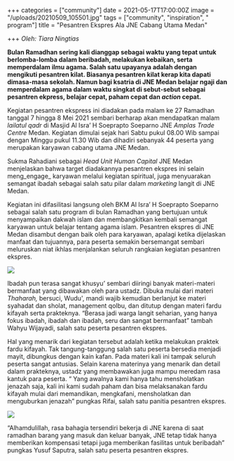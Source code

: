+++
categories = ["community"]
date = 2021-05-17T17:00:00Z
image = "/uploads/20210509_105501.jpg"
tags = ["community", "inspiration", " program"]
title = "Pesantren Ekspres Ala JNE Cabang Utama Medan"

+++
_Oleh: Tiara Ningtias_

**Bulan Ramadhan sering kali dianggap sebagai waktu yang tepat untuk berlomba-lomba dalam beribadah, melakukan kebaikan, serta memperdalam ilmu agama. Salah satu upayanya adalah dengan mengikuti pesantren kilat. Biasanya pesantren kilat kerap kita dapati dimasa-masa sekolah. Namun bagi ksatria di JNE Medan belajar ngaji dan memperdalam agama dalam waktu singkat di sebut-sebut sebagai pesantren ekpress, belajar cepat, paham cepat dan _action_ cepat.**

Kegiatan pesantren ekspress ini diadakan pada malam ke 27 Ramadhan tanggal 7 hingga 8 Mei 2021 sembari berharap akan mendapatkan malam _lailatul qadr_ di Masjid Al Isra’ H Soeprapto Soeparno JNE _Amplas Trade Centre_ Medan. Kegiatan dimulai sejak hari Sabtu pukul 08.00 Wib sampai dengan Minggu pukul 11.30 Wib dan dihadiri sebanyak 44 peserta yang merupakan karyawan cabang utama JNE Medan.

Sukma Rahadiani sebagai _Head Unit Human Capital_ JNE Medan menjelaskan bahwa target diadakannya pesantren ekspres ini selain meng_engage_ karyawan melalui kegiatan spiritual, juga menyuarakan semangat ibadah sebagai salah satu pilar dalam _marketing_ langit di JNE Medan.

Kegiatan ini difasilitasi langsung oleh BKM Al Isra’ H Soeprapto Soeparno sebagai salah satu program di bulan Ramadhan yang bertujuan untuk menyampaikan dakwah islam dan membangkitkan kembali semangat karyawan untuk belajar tentang agama islam. Pesantren ekspres di JNE Medan disambut dengan baik oleh para karyawan, apalagi ketika dijelaskan manfaat dan tujuannya, para peserta semakin bersemangat sembari meluruskan niat ikhlas menjalankan seluruh rangkaian kegiatan pesantren ekspres.

![](/uploads/20210508_131945.jpg)

Ibadah pun terasa sangat khusyu’ sembari diiringi banyak materi-materi bermanfaat yang dibawakan oleh para ustadz. Dibuka mulai dari materi _Thaharah,_ bersuci, Wudu', mandi wajib kemudian berlanjut ke materi syahadat dan sholat, management qolbu, dan ditutup dengan materi fardu kifayah serta prakteknya. “Berasa jadi warga langit seharian, yang hanya fokus ibadah, ibadah dan ibadah, seru dan sangat bermanfaat” tambah Wahyu Wijayadi, salah satu peserta pesantren ekspres.

Hal yang menarik dari kegiatan tersebut adalah ketika melakukan praktek fardu kifayah. Tak tangung-tanggung salah satu peserta bersedia menjadi mayit, dibungkus dengan kain kafan. Pada materi kali ini tampak seluruh peserta sangat antusias. Selain karena materinya yang menarik dan detail dalam prakteknya, ustadz yang membawakan juga mampu meredam rasa kantuk para peserta. “ Yang awalnya kami hanya tahu mensholatkan jenazah saja, kali ini kami sudah paham dan bisa melaksanakan fardu kifayah mulai dari memandikan, mengkafani, mensholatkan dan menguburkan jenazah” pungkas Rifai, salah satu panitia pesantren ekspres.

![](/uploads/20210509_101539.jpg)

“Alhamdulillah, rasa bahagia tersendiri bekerja di JNE karena di saat ramadhan barang yang masuk dan keluar banyak, JNE tetap tidak hanya memberikan kompensasi tetapi juga memberikan fasilitas untuk beribadah” pungkas Yusuf Saputra, salah satu peserta pesantren ekspres.